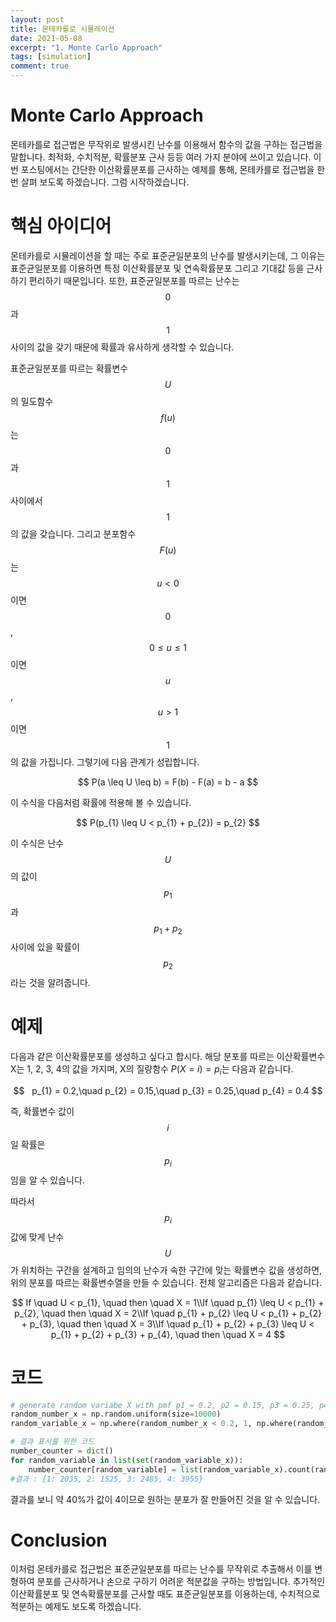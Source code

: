 ```yaml
---
layout: post
title: 몬테카를로 시뮬레이션
date: 2021-05-08
excerpt: "1. Monte Carlo Approach"
tags: [simulation]
comment: true
---
```



# Monte Carlo Approach
몬테카를로 접근법은 무작위로 발생시킨 난수를 이용해서 함수의 값을 구하는 접근법을 말합니다. 최적화, 수치적분, 확률분포 근사 등등 여러 가지 분야에 쓰이고 있습니다. 이번 포스팅에서는 간단한 이산확률분포를 근사하는 예제를 통해, 몬테카를로 접근법을 한 번 살펴 보도록 하겠습니다. 그럼 시작하겠습니다.


# 핵심 아이디어
몬테카를로 시뮬레이션을 할 때는 주로 표준균일분포의 난수를 발생시키는데, 그 이유는 표준균일분포를 이용하면 특정 이산확률분포 및 연속확률분포 그리고 기대값 등을 근사하기 편리하기 때문입니다. 또한, 표준균일분포를 따르는 난수는 $$0$$ 과 $$1$$ 사이의 값을 갖기 때문에 확률과 유사하게 생각할 수 있습니다. 

표준균일분포를 따르는 확률변수 $$U$$ 의 밀도함수 $$f(u)$$는 $$0$$과 $$1$$ 사이에서 $$1$$의 값을 갖습니다. 그리고 분포함수 $$F(u)$$는 $$u < 0$$이면 $$0$$, $$0 \leq u \leq 1$$이면 $$u$$, $$u > 1$$이면 $$1$$의 값을 가집니다. 그렇기에 다음 관계가 성립합니다.

<p align="center">
$$	
	P(a \leq U \leq b) = F(b) - F(a) = b - a
$$
</p>

이 수식을 다음처럼 확률에 적용해 볼 수 있습니다.

<p align="center">
$$
    P(p_{1} \leq U < p_{1} + p_{2}) = p_{2}
$$
</p>

이 수식은 난수 $$U$$의 값이 $$p_{1}$$ 과 $$p_{1} + p_{2}$$ 사이에 있을 확률이 $$p_{2}$$라는 것을 알려줍니다. 


# 예제
다음과 같은 이산확률분포를 생성하고 싶다고 합시다. 해당 분포를 따르는 이산확률변수 X는 1, 2, 3, 4의 값을 가지며, X의 질량함수 $P(X=i)=p_{i}$는 다음과 같습니다.

<p align="center">
    $$
 	p_{1} = 0.2,\quad p_{2} = 0.15,\quad p_{3} = 0.25,\quad p_{4} = 0.4
	$$
</p>

즉, 확률변수 값이 $$i$$일 확률은 $$p_{i}$$임을 알 수 있습니다.

따라서 $$p_{i}$$ 값에 맞게 난수 $$U$$가 위치하는 구간을 설계하고 임의의 난수가 속한 구간에 맞는 확률변수 값을 생성하면, 위의 분포를 따르는 확률변수열을 만들 수 있습니다. 전체 알고리즘은 다음과 같습니다.

<p align="center">	
$$
If \quad U < p_{1}, \quad then \quad X = 1\\If \quad p_{1} \leq U < p_{1} + p_{2}, \quad then \quad X = 2\\If \quad p_{1} + p_{2} \leq U < p_{1} + p_{2} + p_{3}, \quad then \quad X = 3\\If \quad p_{1} + p_{2} + p_{3} \leq U < p_{1} + p_{2} + p_{3} + p_{4}, \quad then \quad X = 4
$$
</p>


# 코드
```python
# generate random variabe X with pmf p1 = 0.2, p2 = 0.15, p3 = 0.25, p4 = 0.4
random_number_x = np.random.uniform(size=10000)
random_variable_x = np.where(random_number_x < 0.2, 1, np.where(random_number_x < 0.35, 2, np.where(random_number_x < 0.6, 3, 4))) #random_number의 값이 0.2보다 작으면 확률변수 1을 부여합니다. 마찬가지로, random_number값이 다른 구간에 속하게 되면 그에 맞는 확률변수를 부여합니다.

# 결과 표시를 위한 코드
number_counter = dict()
for random_variable in list(set(random_variable_x)):
    number_counter[random_variable] = list(random_variable_x).count(random_variable)
#결과 : {1: 2035, 2: 1525, 3: 2485, 4: 3955}
```

결과를 보니 약 40%가 값이 4이므로 원하는 분포가 잘 만들어진 것을 알 수 있습니다.


# Conclusion
이처럼 몬테카를로 접근법은 표준균일분포를 따르는 난수를 무작위로 추출해서 이를 변형하여 분포를 근사하거나 손으로 구하기 어려운 적분값을 구하는 방법입니다. 추가적인 이산확률분포 및 연속확률분포를 근사할 때도 표준균일분포를 이용하는데, 수치적으로 적분하는 예제도 보도록 하겠습니다.
